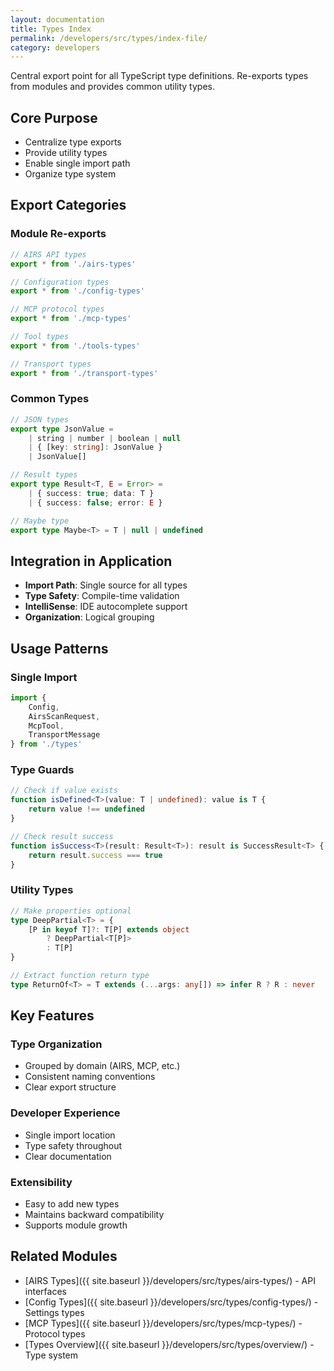 ```yaml
---
layout: documentation
title: Types Index
permalink: /developers/src/types/index-file/
category: developers
---
```


Central export point for all TypeScript type definitions. Re-exports types from modules and provides common utility types.

## Core Purpose

- Centralize type exports
- Provide utility types
- Enable single import path
- Organize type system

## Export Categories

### Module Re-exports

```typescript
// AIRS API types
export * from './airs-types'

// Configuration types  
export * from './config-types'

// MCP protocol types
export * from './mcp-types'

// Tool types
export * from './tools-types'

// Transport types
export * from './transport-types'
```

### Common Types

```typescript
// JSON types
export type JsonValue = 
    | string | number | boolean | null
    | { [key: string]: JsonValue }
    | JsonValue[]

// Result types
export type Result<T, E = Error> = 
    | { success: true; data: T }
    | { success: false; error: E }

// Maybe type
export type Maybe<T> = T | null | undefined
```

## Integration in Application

- **Import Path**: Single source for all types
- **Type Safety**: Compile-time validation
- **IntelliSense**: IDE autocomplete support
- **Organization**: Logical grouping

## Usage Patterns

### Single Import

```typescript
import { 
    Config, 
    AirsScanRequest,
    McpTool,
    TransportMessage 
} from './types'
```

### Type Guards

```typescript
// Check if value exists
function isDefined<T>(value: T | undefined): value is T {
    return value !== undefined
}

// Check result success
function isSuccess<T>(result: Result<T>): result is SuccessResult<T> {
    return result.success === true
}
```

### Utility Types

```typescript
// Make properties optional
type DeepPartial<T> = {
    [P in keyof T]?: T[P] extends object 
        ? DeepPartial<T[P]> 
        : T[P]
}

// Extract function return type
type ReturnOf<T> = T extends (...args: any[]) => infer R ? R : never
```

## Key Features

### Type Organization

- Grouped by domain (AIRS, MCP, etc.)
- Consistent naming conventions
- Clear export structure

### Developer Experience

- Single import location
- Type safety throughout
- Clear documentation

### Extensibility

- Easy to add new types
- Maintains backward compatibility
- Supports module growth

## Related Modules

- [AIRS Types]({{ site.baseurl }}/developers/src/types/airs-types/) - API interfaces
- [Config Types]({{ site.baseurl }}/developers/src/types/config-types/) - Settings types
- [MCP Types]({{ site.baseurl }}/developers/src/types/mcp-types/) - Protocol types
- [Types Overview]({{ site.baseurl }}/developers/src/types/overview/) - Type system
